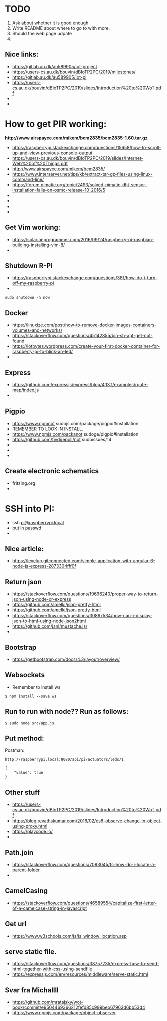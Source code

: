 # TODO 

1. Ask about whether it is good enough
2. Write README about where to go to with more.
3. Should the web page udpate 
4. 


## Nice links:
- https://gitlab.au.dk/au589905/iot-project
- https://users-cs.au.dk/bouvin/dBIoTP2PC/2019/milestones/
- https://gitlab.au.dk/au589905/iot-pi
- https://users-cs.au.dk/bouvin/dBIoTP2PC/2019/slides/Introduction%20to%20WoT.pdf
-
-


# How to get PIR working:

**http://www.airspayce.com/mikem/bcm2835/bcm2835-1.60.tar.gz**

- https://raspberrypi.stackexchange.com/questions/15658/how-to-scroll-up-and-view-previous-console-output
- https://users-cs.au.dk/bouvin/dBIoTP2PC/2019/slides/Internet-Web%20of%20Things.pdf
- http://www.airspayce.com/mikem/bcm2835/
- https://www.interserver.net/tips/kb/extract-tar-gz-files-using-linux-command-line/
- https://forum.pimatic.org/topic/2493/solved-pimatic-dht-sensor-installation-fails-on-osmc-release-10-2016/5
- 
-
-
-


## Get Vim working:
- https://solarianprogrammer.com/2016/09/24/raspberry-pi-raspbian-building-installing-vim-8/
- 


## Shutdown R-Pi
- https://raspberrypi.stackexchange.com/questions/381/how-do-i-turn-off-my-raspberry-pi
-

`sudo shutdown -h now`

## Docker
- https://linuxize.com/post/how-to-remove-docker-images-containers-volumes-and-networks/
- https://stackoverflow.com/questions/45142855/bin-sh-apt-get-not-found
- https://iotbytes.wordpress.com/create-your-first-docker-container-for-raspberry-pi-to-blink-an-led/
- 

## Express
- https://github.com/expressjs/express/blob/4.13.1/examples/route-map/index.js
-


## Pigpio
- https://www.npmnot sudojs.com/package/pigpio#installation
- REMEMBER TO LOOK IN INSTALL.
- https://www.npmjs.com/packanot sudoge/pigpio#installation
- https://github.com/fivdi/epoll/not sudoissues/14
-
-
-

## Create electronic schematics
- fritzing.org
- 


# SSH into PI:

- ssh pi@raspberrypi.local
- put in passwd
- 


## Nice article:
- https://levelup.gitconnected.com/simple-application-with-angular-6-node-js-express-2873304fff0f


## Return json
- https://stackoverflow.com/questions/19696240/proper-way-to-return-json-using-node-or-express
- https://github.com/amelki/json-pretty-html
- https://github.com/amelki/json-pretty-html
- https://stackoverflow.com/questions/30897534/how-can-i-display-json-to-html-using-node-json2html
- https://github.com/janl/mustache.js/
-



## Bootstrap
- https://getbootstrap.com/docs/4.3/layout/overview/


## Websockets 

- Remember to install ws 
```
$ npm install --save ws
```


## Run to run with node?? Run as follows:
```
$ sudo node src/app.js
```

## Put method:

Postman:

```
http://raspberrypi.local:8080/api/pi/actuators/leds/1
```


```
{
    "value": true
}
```

## Other stuff
- https://users-cs.au.dk/bouvin/dBIoTP2PC/2019/slides/Introduction%20to%20WoT.pdf
- https://blog.revathskumar.com/2016/02/es6-observe-change-in-object-using-proxy.html
- https://playcode.io/
- 

## Path.join
- https://stackoverflow.com/questions/7083045/fs-how-do-i-locate-a-parent-folder
- 

## CamelCasing
- https://stackoverflow.com/questions/46589554/capitalize-first-letter-of-a-camelcase-string-in-javascript


## Get url
- https://www.w3schools.com/js/js_window_location.asp


## serve static file.
- https://stackoverflow.com/questions/38757235/express-how-to-send-html-together-with-css-using-sendfile
- https://expressjs.com/en/resources/middleware/serve-static.html


## Svar fra Michallll


- https://github.com/mratajsky/wot-book/commit/e9504469366212fefd85c999beb67963d6bb53d4
- https://www.npmjs.com/package/object-observer